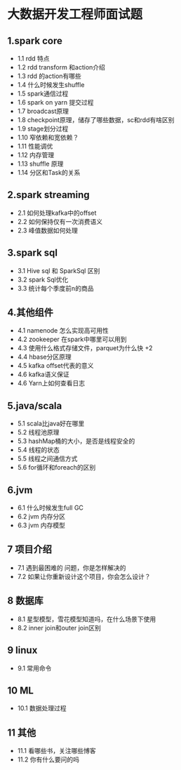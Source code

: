 # 大数据开发工程师面试题
## 1.spark core
- 1.1 rdd 特点  
- 1.2 rdd transform 和action介绍  
- 1.3 rdd 的action有哪些  
- 1.4 什么时候发生shuffle
- 1.5 spark通信过程
- 1.6 spark on yarn 提交过程
- 1.7 broadcast原理
- 1.8 checkpoint原理，储存了哪些数据，sc和rdd有啥区别
- 1.9 stage划分过程
- 1.10 窄依赖和宽依赖？
- 1.11 性能调优
- 1.12 内存管理
- 1.13 shuffle 原理
- 1.14 分区和Task的关系

## 2.spark streaming
- 2.1 如何处理kafka中的offset
- 2.2 如何保持仅有一次消费语义
- 2.3 峰值数据如何处理
## 3.spark sql
-  3.1 Hive sql 和 SparkSql 区别  
-  3.2 spark Sql优化
-  3.3 统计每个季度前n的商品
## 4.其他组件
- 4.1 namenode 怎么实现高可用性  
- 4.2 zookeeper 在spark中哪里可以用到  
- 4.3 使用什么格式存储文件，parquet为什么快 +2
- 4.4 hbase分区原理
- 4.5 kafka offset代表的意义
- 4.6 kafka语义保证
- 4.6 Yarn上如何查看日志

## 5.java/scala
- 5.1 scala比java好在哪里  
- 5.2 线程池原理
- 5.3 hashMap桶的大小，是否是线程安全的
- 5.4 线程的状态
- 5.5 线程之间通信方式
- 5.6 for循环和foreach的区别

## 6.jvm 
- 6.1 什么时候发生full GC
- 6.2 jvm 内存分区
- 6.3 jvm 内存模型
## 7 项目介绍
- 7.1 遇到最困难的 问题，你是怎样解决的
- 7.2 如果让你重新设计这个项目，你会怎么设计？ 

## 8 数据库
- 8.1 星型模型，雪花模型知道吗，在什么场景下使用
- 8.2 inner join和outer join区别

## 9 linux 
- 9.1 常用命令

## 10 ML
- 10.1 数据处理过程

## 11 其他
- 11.1 看哪些书，关注哪些博客
- 11.2 你有什么要问的吗